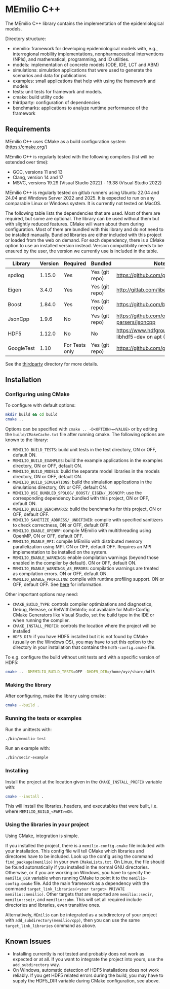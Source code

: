 # MEmilio C++ #

The MEmilio C++ library contains the implementation of the epidemiological models. 

Directory structure:
- memilio: framework for developing epidemiological models with, e.g., interregional mobility implementations, nonpharmaceutical interventions (NPIs), and  mathematical, programming, and IO utilities.
- models: implementation of concrete models (ODE, IDE, LCT and ABM)
- simulations: simulation applications that were used to generate the scenarios and data for publications
- examples: small applications that help with using the framework and models
- tests: unit tests for framework and models.
- cmake: build utility code
- thirdparty: configuration of dependencies
- benchmarks: applications to analyze runtime performance of the framework

## Requirements

MEmilio C++ uses CMake as a build configuration system (https://cmake.org/)

MEmilio C++ is regularly tested with the following compilers (list will be extended over time):
- GCC, versions 11 and 13
- Clang, version 14 and 17
- MSVC, versions 19.29 (Visual Studio 2022) - 19.38 (Visual Studio 2022)

MEmilio C++ is regularly tested on gitlub runners using Ubuntu 22.04 and 24.04 and Windows Server 2022 and 2025. It is expected to run on any comparable Linux or Windows system. It is currently not tested on MacOS.

The following table lists the dependencies that are used. Most of them are required, but some are optional. The library can be used without them but with slightly reduced features. CMake will warn about them during configuration. Most of them are bundled with this library and do not need to be installed manually. Bundled libraries are either included with this project or loaded from the web on demand. For each dependency, there is a CMake option to use an installed version instead. Version compatibility needs to be ensured by the user, the version we currently use is included in the table.

| Library | Version  | Required | Bundled               | Notes |
|---------|----------|----------|-----------------------|-------|
| spdlog  | 1.15.0   | Yes      | Yes (git repo)        | https://github.com/gabime/spdlog |
| Eigen   | 3.4.0    | Yes      | Yes (git repo)        | http://gitlab.com/libeigen/eigen |
| Boost   | 1.84.0   | Yes      | Yes (git repo)        | https://github.com/boostorg/boost |
| JsonCpp | 1.9.6    | No       | Yes (git repo)        | https://github.com/open-source-parsers/jsoncpp |
| HDF5    | 1.12.0   | No       | No                    | https://www.hdfgroup.org/, package libhdf5-dev on apt (Ubuntu) |
| GoogleTest | 1.10  | For Tests only | Yes (git repo)  | https://github.com/google/googletest |

See the [thirdparty](thirdparty/README.md) directory for more details.

## Installation

### Configuring using CMake

To configure with default options:
```bash
mkdir build && cd build
cmake ..
```

Options can be specified with `cmake .. -D<OPTION>=<VALUE>` or by editing the `build/CMakeCache.txt` file after running cmake. The following options are known to the library:
- `MEMILIO_BUILD_TESTS`: build unit tests in the test directory, ON or OFF, default ON.
- `MEMILIO_BUILD_EXAMPLES`: build the example applications in the examples directory, ON or OFF, default ON.
- `MEMILIO_BUILD_MODELS`: build the separate model libraries in the models directory, ON or OFF, default ON.
- `MEMILIO_BUILD_SIMULATIONS`: build the simulation applications in the simulations directory, ON or OFF, default ON.
- `MEMILIO_USE_BUNDLED_SPDLOG/_BOOST/_EIGEN/_JSONCPP`: use the corresponding dependency bundled with this project, ON or OFF, default ON.
- `MEMILIO_BUILD_BENCHMARKS`: build the benchmarks for this project, ON or OFF, default OFF.
- `MEMILIO_SANITIZE_ADDRESS/_UNDEFINED`: compile with specified sanitizers to check correctness, ON or OFF, default OFF.
- `MEMILIO_ENABLE_OPENMP`: compile MEmilio with multithreading using OpenMP, ON or OFF, default OFF.
- `MEMILIO_ENABLE_MPI`: compile MEmilio with distributed memory parallelization using MPI. ON or OFF, default OFF. Requires an MPI implementation to be installed on the system. 
- `MEMILIO_ENABLE_WARNINGS`: enable compilation warnings (beyond those enabled in the compiler by default). ON or OFF, default ON.
- `MEMILIO_ENABLE_WARNINGS_AS_ERRORS`: compilation warnings are treated as compilation errors. ON or OFF, default ON.
- `MEMILIO_ENABLE_PROFILING`: compile with runtime profiling support. ON or OFF, default OFF. See [here](benchmarks/profiling.md) for information.

Other important options may need:
- `CMAKE_BUILD_TYPE`: controls compiler optimizations and diagnostics, Debug, Release, or RelWithDebInfo; not available for Multi-Config CMake Generators like Visual Studio, set the build type in the IDE or when running the compiler.
- `CMAKE_INSTALL_PREFIX`: controls the location where the project will be installed
- `HDF5_DIR`: if you have HDF5 installed but it is not found by CMake (usually on the Windows OS), you may have to set this option to the directory in your installation that contains the `hdf5-config.cmake` file.

To e.g. configure the build without unit tests and with a specific version of HDF5:
```bash
cmake .. -DMEMILIO_BUILD_TESTS=OFF -DHDF5_DIR=/home/xyz/share/hdf5
```

### Making the library

After configuring, make the library using cmake:
```bash
cmake --build .
```

### Running the tests or examples

Run the unittests with:
```bash
./bin/memilio-test
```

Run an example with:
```bash
./bin/secir-example
```

### Installing

Install the project at the location given in the `CMAKE_INSTALL_PREFIX` variable with:
```bash
cmake --install .
```
This will install the libraries, headers, and executables that were built, i.e. where `MEMILIO_BUILD_<PART>=ON`.

### Using the libraries in your project

Using CMake, integration is simple. 

If you installed the project, there is a `memilio-config.cmake` file included with your installation. This config file will tell CMake which libraries and directores have to be included. Look up the config using the command `find_package(memilio)` in your own `CMakeLists.txt`. On Linux, the file should be found automatically if you installed in the normal GNU directories. Otherwise, or if you are working on Windows, you have to specify the `memilio_DIR` variable when running CMake to point it to the `memilio-config.cmake` file. Add the main framework as a dependency with the command `target_link_libraries(<your target> PRIVATE memilio::memilio)`. Other targets that are exported are `memilio::secir`, `memilio::seir`, and `memilio::abm`. This will set all required include directories and libraries, even transitive ones.

Alternatively, `MEmilio` can be integrated as a subdirectory of your project with `add_subdirectory(memilio/cpp)`, then you can use the same  `target_link_libraries` command as above.

## Known Issues

- Installing currently is not tested and probably does not work as expected or at all. If you want to integrate the project into yours, use the `add_subdirectory` way.
- On Windows, automatic detection of HDF5 installations does not work reliably. If you get HDF5 related errors during the build, you may have to supply the HDF5_DIR variable during CMake configuration, see above.
